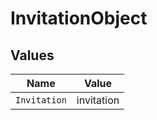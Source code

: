 # InvitationObject


## Values

| Name         | Value        |
| ------------ | ------------ |
| `Invitation` | invitation   |